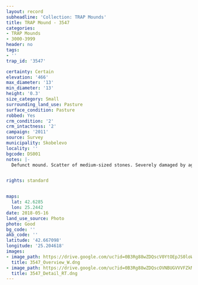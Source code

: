 ```yaml
---
layout: record
subheadline: 'Collection: TRAP Mounds'
title: TRAP Mound - 3547
categories:
- TRAP Mounds
- 3000-3999
header: no
tags:
- ''
trap_id: '3547'

certainty: Certain
elevation: '466'
max_diameter: '13'
min_diameter: '13'
height: '0.3'
size_category: Small
surrounding_land_use: Pasture
surface_condition: Pasture
robbed: Yes
crm_condition: '2'
crm_intactness: '2'
campaign: '2011'
source: Survey
municipality: Skobelevo
locality: ''
bgcode: DS001
notes: |-
  Defunct mound. Scatter of medium-sized stones. Severely damaged by agricultural activity and looting.


rights: standard


maps:
  lat: 42.6285
  lon: 25.2442
date: 2018-05-16
land_use_source: Photo
photo: Good
bg_code: ''
akb_code: ''
latitude: '42.667098'
longitude: '25.204618'
images:
- image_path: https://drive.google.com/uc?id=0B3Rg88wZDQscV0YtOEpJS0loWkE
  title: 3547_Overview_W.dng
- image_path: https://drive.google.com/uc?id=0B3Rg88wZDQscOVNBUGVVVFZkMlE
  title: 3547_Detail_RT.dng
---
```

